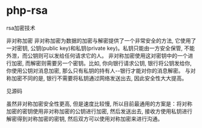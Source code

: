 # php-rsa
rsa加密技术


非对称加密
非对称加密为数据的加密与解密提供了一个非常安全的方法, 它使用了一对密钥, 公钥(public key)和私钥(private key)。私钥只能由一方安全保管, 不能外泄，而公钥则可以发给任何请求它的人。
非对称加密使用这对密钥中的一个进行加密, 而解密则需要另一个密钥。比如, 你向银行请求公钥, 银行将公钥发给你, 你使用公钥对消息加密, 那么只有私钥的持有人--银行才能对你的消息解密。
与对称加密不同的是, 银行不需要将私钥通过网络发送出去, 因此安全性大大提高。

见源码


虽然非对称加密安全性更高, 但是速度比较慢, 所以目前最通用的方案是：将对称加密的密钥使用非对称加密的公钥进行加密, 然后发送出去, 接收方使用私钥进行解密得到对称加密的密钥, 
然后双方可以使用对称加密来进行沟通。
